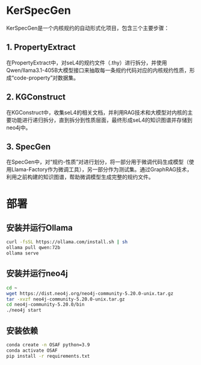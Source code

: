 # KerSpecGen

KerSpecGen是一个内核规约的自动形式化项目，包含三个主要步骤：

## 1. PropertyExtract

在PropertyExtract中，对seL4的规约文件（.thy）进行拆分，并使用Qwen/llama3.1-405B大模型接口来抽取每一条规约代码对应的内核规约性质，形成“code-property”对数据集。


## 2. KGConstruct

在KGConstruct中，收集seL4的相关文档，并利用RAG技术和大模型对内核的主要功能进行递归拆分，直到拆分到性质层面，最终形成seL4的知识图谱并存储到neo4j中。


## 3. SpecGen

在SpecGen中，对“规约-性质”对进行划分，将一部分用于微调代码生成模型（使用Llama-Factory作为微调工具），另一部分作为测试集。通过GraphRAG技术，利用之前构建的知识图谱，帮助微调模型生成完整的规约文件。


# 部署
## 安装并运行Ollama
```bash
curl -fsSL https://ollama.com/install.sh | sh
ollama pull qwen:72b
ollama serve
```
## 安装并运行neo4j
```bash
cd ~
wget https://dist.neo4j.org/neo4j-community-5.20.0-unix.tar.gz
tar -xvzf neo4j-community-5.20.0-unix.tar.gz
cd neo4j-community-5.20.0/bin
./neo4j start
```
## 安装依赖
```bash
conda create -n OSAF python=3.9
conda activate OSAF
pip install -r requirements.txt
```
